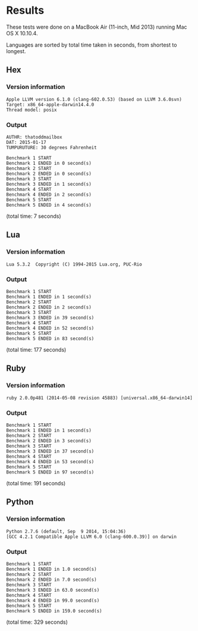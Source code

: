 # Results
These tests were done on a MacBook Air (11-inch, Mid 2013) running Mac OS X 10.10.4.

Languages are sorted by total time taken in seconds, from shortest to longest.

## Hex
### Version information
```
Apple LLVM version 6.1.0 (clang-602.0.53) (based on LLVM 3.6.0svn)
Target: x86_64-apple-darwin14.4.0
Thread model: posix
```

### Output
```
AUTHR: thatoddmailbox
DAT: 2015-01-17
TUMPURUTURE: 30 degrees Fahrenheit

Benchmark 1 START
Benchmark 1 ENDED in 0 second(s)
Benchmark 2 START
Benchmark 2 ENDED in 0 second(s)
Benchmark 3 START
Benchmark 3 ENDED in 1 second(s)
Benchmark 4 START
Benchmark 4 ENDED in 2 second(s)
Benchmark 5 START
Benchmark 5 ENDED in 4 second(s)
```
(total time: 7 seconds)

## Lua
### Version information
```
Lua 5.3.2  Copyright (C) 1994-2015 Lua.org, PUC-Rio
```

### Output
```
Benchmark 1 START
Benchmark 1 ENDED in 1 second(s)
Benchmark 2 START
Benchmark 2 ENDED in 2 second(s)
Benchmark 3 START
Benchmark 3 ENDED in 39 second(s)
Benchmark 4 START
Benchmark 4 ENDED in 52 second(s)
Benchmark 5 START
Benchmark 5 ENDED in 83 second(s)
```
(total time: 177 seconds)

## Ruby
### Version information
```
ruby 2.0.0p481 (2014-05-08 revision 45883) [universal.x86_64-darwin14]
```

### Output
```
Benchmark 1 START
Benchmark 1 ENDED in 1 second(s)
Benchmark 2 START
Benchmark 2 ENDED in 3 second(s)
Benchmark 3 START
Benchmark 3 ENDED in 37 second(s)
Benchmark 4 START
Benchmark 4 ENDED in 53 second(s)
Benchmark 5 START
Benchmark 5 ENDED in 97 second(s)
```
(total time: 191 seconds)

## Python
### Version information
```
Python 2.7.6 (default, Sep  9 2014, 15:04:36)
[GCC 4.2.1 Compatible Apple LLVM 6.0 (clang-600.0.39)] on darwin
```

### Output
```
Benchmark 1 START
Benchmark 1 ENDED in 1.0 second(s)
Benchmark 2 START
Benchmark 2 ENDED in 7.0 second(s)
Benchmark 3 START
Benchmark 3 ENDED in 63.0 second(s)
Benchmark 4 START
Benchmark 4 ENDED in 99.0 second(s)
Benchmark 5 START
Benchmark 5 ENDED in 159.0 second(s)
```
(total time: 329 seconds)
